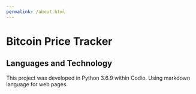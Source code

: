 ```yaml
---
permalink: /about.html
---
```


# Bitcoin Price Tracker

## Languages and Technology

This project was developed in Python 3.6.9 within Codio. Using markdown language for web pages.
